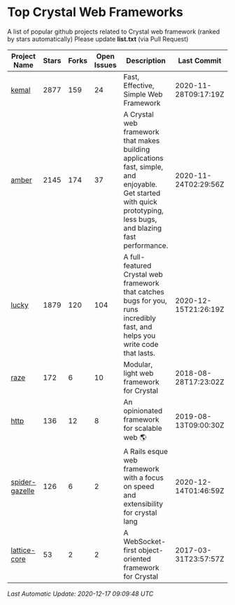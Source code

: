 # Top Crystal Web Frameworks

A list of popular github projects related to Crystal web framework (ranked by stars automatically)
Please update **list.txt** (via Pull Request)

| Project Name | Stars | Forks | Open Issues | Description | Last Commit |
| ------------ | ----- | ----- | ----------- | ----------- | ----------- |
| [kemal](https://github.com/kemalcr/kemal) |2877|159|24|Fast, Effective, Simple Web Framework|2020-11-28T09:17:19Z|
| [amber](https://github.com/amberframework/amber) |2145|174|37|A Crystal web framework that makes building applications fast, simple, and enjoyable. Get started with quick prototyping, less bugs, and blazing fast performance.|2020-11-24T02:29:56Z|
| [lucky](https://github.com/luckyframework/lucky) |1879|120|104|A full-featured Crystal web framework that catches bugs for you, runs incredibly fast, and helps you write code that lasts.|2020-12-15T21:26:19Z|
| [raze](https://github.com/samueleaton/raze) |172|6|10|Modular, light web framework for Crystal|2018-08-28T17:23:02Z|
| [http](https://github.com/onyxframework/http) |136|12|8|An opinionated framework for scalable web 🌎|2019-08-13T09:00:30Z|
| [spider-gazelle](https://github.com/spider-gazelle/spider-gazelle) |126|6|2|A Rails esque web framework with a focus on speed and extensibility for crystal lang|2020-12-14T01:46:59Z|
| [lattice-core](https://github.com/jasonl99/lattice-core) |53|2|2|A WebSocket-first object-oriented framework for Crystal|2017-03-31T23:57:57Z|

*Last Automatic Update: 2020-12-17 09:09:48 UTC*